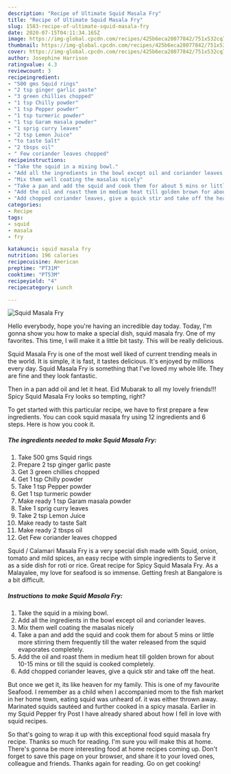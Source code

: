 ```yaml
---
description: "Recipe of Ultimate Squid Masala Fry"
title: "Recipe of Ultimate Squid Masala Fry"
slug: 1583-recipe-of-ultimate-squid-masala-fry
date: 2020-07-15T04:11:34.165Z
image: https://img-global.cpcdn.com/recipes/425b6eca28077842/751x532cq70/squid-masala-fry-recipe-main-photo.jpg
thumbnail: https://img-global.cpcdn.com/recipes/425b6eca28077842/751x532cq70/squid-masala-fry-recipe-main-photo.jpg
cover: https://img-global.cpcdn.com/recipes/425b6eca28077842/751x532cq70/squid-masala-fry-recipe-main-photo.jpg
author: Josephine Harrison
ratingvalue: 4.3
reviewcount: 3
recipeingredient:
- "500 gms Squid rings"
- "2 tsp ginger garlic paste"
- "3 green chillies chopped"
- "1 tsp Chilly powder"
- "1 tsp Pepper powder"
- "1 tsp turmeric powder"
- "1 tsp Garam masala powder"
- "1 sprig curry leaves"
- "2 tsp Lemon Juice"
- "to taste Salt"
- "2 tbsps oil"
- " Few coriander leaves chopped"
recipeinstructions:
- "Take the squid in a mixing bowl."
- "Add all the ingredients in the bowl except oil and coriander leaves."
- "Mix them well coating the masalas nicely"
- "Take a pan and add the squid and cook them for about 5 mins or little more stirring them frequently till the water released from the squid evaporates completely."
- "Add the oil and roast them in medium heat till golden brown for about 10-15 mins or till the squid is cooked completely."
- "Add chopped coriander leaves, give a quick stir and take off the heat."
categories:
- Recipe
tags:
- squid
- masala
- fry

katakunci: squid masala fry 
nutrition: 196 calories
recipecuisine: American
preptime: "PT31M"
cooktime: "PT53M"
recipeyield: "4"
recipecategory: Lunch

---
```



![Squid Masala Fry](https://img-global.cpcdn.com/recipes/425b6eca28077842/751x532cq70/squid-masala-fry-recipe-main-photo.jpg)

Hello everybody, hope you're having an incredible day today. Today, I'm gonna show you how to make a special dish, squid masala fry. One of my favorites. This time, I will make it a little bit tasty. This will be really delicious.

Squid Masala Fry is one of the most well liked of current trending meals in the world. It is simple, it is fast, it tastes delicious. It's enjoyed by millions every day. Squid Masala Fry is something that I've loved my whole life. They are fine and they look fantastic.

Then in a pan add oil and let it heat. Eid Mubarak to all my lovely friends!!! Spicy Squid Masala Fry looks so tempting, right?


To get started with this particular recipe, we have to first prepare a few ingredients. You can cook squid masala fry using 12 ingredients and 6 steps. Here is how you cook it.

<!--inarticleads1-->

##### The ingredients needed to make Squid Masala Fry:

1. Take 500 gms Squid rings
1. Prepare 2 tsp ginger garlic paste
1. Get 3 green chillies chopped
1. Get 1 tsp Chilly powder
1. Take 1 tsp Pepper powder
1. Get 1 tsp turmeric powder
1. Make ready 1 tsp Garam masala powder
1. Take 1 sprig curry leaves
1. Take 2 tsp Lemon Juice
1. Make ready to taste Salt
1. Make ready 2 tbsps oil
1. Get  Few coriander leaves chopped


Squid / Calamari Masala Fry is a very special dish made with Squid, onion, tomato and mild spices, an easy recipe with simple ingredients to Serve it as a side dish for roti or rice. Great recipe for Spicy Squid Masala Fry. As a Malayalee, my love for seafood is so immense. Getting fresh at Bangalore is a bit difficult. 

<!--inarticleads2-->

##### Instructions to make Squid Masala Fry:

1. Take the squid in a mixing bowl.
1. Add all the ingredients in the bowl except oil and coriander leaves.
1. Mix them well coating the masalas nicely
1. Take a pan and add the squid and cook them for about 5 mins or little more stirring them frequently till the water released from the squid evaporates completely.
1. Add the oil and roast them in medium heat till golden brown for about 10-15 mins or till the squid is cooked completely.
1. Add chopped coriander leaves, give a quick stir and take off the heat.


But once we get it, its like heaven for my family. This is one of my favourite Seafood. I remember as a child when I accompanied mom to the fish market in her home town, eating squid was unheard of. it was either thrown away. Marinated squids sautéed and further cooked in a spicy masala. Earlier in my Squid Pepper fry Post I have already shared about how I fell in love with squid recipes. 

So that's going to wrap it up with this exceptional food squid masala fry recipe. Thanks so much for reading. I'm sure you will make this at home. There's gonna be more interesting food at home recipes coming up. Don't forget to save this page on your browser, and share it to your loved ones, colleague and friends. Thanks again for reading. Go on get cooking!

